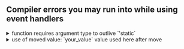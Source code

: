 ## Compiler errors you may run into while using event handlers

<details>
<summary>function requires argument type to outlive `'static`</summary>

Event handler in Dioxus need only access data that can last for the entire lifetime of the application. That generally means data that is moved into the closure. **If you get this error, you may have forgotten to add `move` to your closure.**

Broken component:

```rust, compile_fail
# use dioxus::prelude::*;
// We return an Element which can last as long as the component is on the screen
fn App() -> Element {
    // Signals are `Copy` which makes them very easy to move into `'static` closures like event handlers
    let state = use_signal(|| "hello world".to_string());

    rsx! {
        button {
            // ❌ Without `move`, rust will try to borrow the `state` signal which fails because the state signal is dropped at the end of the function
            onclick: |_| {
                println!("You clicked the button! The state is: {state}");
            },
            "Click me"
        }
    }
    // The state signal is dropped here, but the event handler still needs to access it
}
```

Fixed component:

```rust, no_run
# use dioxus::prelude::*;
fn App() -> Element {
    let state = use_signal(|| "hello world".to_string());

    rsx! {
        button {
            // ✅ The `move` keyword tells rust it can move the `state` signal into the closure. Since the closure owns the signal state, it can read it even after the function returns
            onclick: move |_| {
                println!("You clicked the button! The state is: {state}");
            },
            "Click me"
        }
    }
}
```

</details>

<details>
<summary>use of moved value: `your_value` value used here after move</summary>

Data in rust has a single owner. If you run into this error, you have likely tried to move data that isn't `Copy` into two different closures. **You can fix this issue by making your data `Copy` or calling `clone` on it before you move it into the closure.**

Broken component:

```rust, compile_fail
# use dioxus::prelude::*;
// `MyComponent` accepts a string which cannot be copied implicitly
#[component]
fn MyComponent(string: String) -> Element {
    rsx! {
        button {
            // ❌ We are moving the string into the onclick handler which means we can't access it elsewhere
            onclick: move |_| {
                println!("{string}");
            },
            "Print hello world"
        }
        button {
            // ❌ Since we already moved the string, we can't move it into the onclick handler again. This will cause a compiler error
            onclick: move |_| {
                println!("{string}");
            },
            "Print hello world again"
        }
    }
}
```

You can fix this issue by either:

- Making your data `Copy` with `Read`:

```rust, no_run
# use dioxus::prelude::*;
// `MyComponent` accepts `Read<String>` which implements `Copy`
#[component]
fn MyComponent(string: Read<String>) -> Element {
    rsx! {
        button {
            // ✅ Because the `string` signal is `Copy`, we can copy it into the closure while still having access to it elsewhere
            onclick: move |_| println!("{}", string),
            "Print hello world"
        }
        button {
            // ✅ Since `string` is `Copy`, we can move it into the onclick handler again
            onclick: move |_| println!("{}", string),
            "Print hello world again"
        }
    }
}
```

- Calling `clone` on your data before you move it into the closure:

```rust, no_run
# use dioxus::prelude::*;
// `MyComponent` accepts a string which doesn't implement `Copy`
#[component]
fn MyComponent(string: String) -> Element {
    rsx! {
        button {
            // ✅ The string only has one owner. We could move it into this closure, but since we want to use the string in other closures later, we will clone it instead
            onclick: {
                // Clone the string in a new block
                let string = string.clone();
                // Then move the cloned string into the closure
                move |_| println!("{}", string)
            },
            "Print hello world"
        }
        button {
            // ✅ We don't use the string after this closure, so we can just move it into the closure directly
            onclick: move |_| println!("{}", string),
            "Print hello world again"
        }
    }
}
```

</details>
